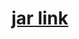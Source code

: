 # [jar link](https://drive.google.com/drive/folders/10P-h1rjENzC_rRGO3PdfYciko9rpMvvr?usp=drive_link)
